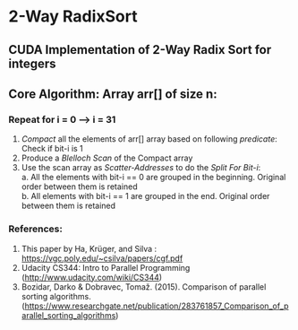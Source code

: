 # 2-Way RadixSort


## CUDA Implementation of 2-Way Radix Sort for integers


## Core Algorithm: Array arr[] of size n:
### Repeat for i = 0 --> i = 31
  1. *Compact* all the elements of arr[] array based on following *predicate*: Check if bit-i is 1
  2. Produce a *Blelloch Scan* of the Compact array
  3. Use the scan array as *Scatter-Addresses* to do the *Split For Bit-i*:   
        a. All the elements with bit-i == 0 are grouped in the beginning. Original order between them is retained  
        b. All elements with bit-i == 1 are grouped in the end. Original order between them is retained
        
        
        
### References: 
  1. This paper by Ha, Krüger, and Silva : https://vgc.poly.edu/~csilva/papers/cgf.pdf
  2. Udacity CS344: Intro to Parallel Programming (http://www.udacity.com/wiki/CS344)
  3. Bozidar, Darko & Dobravec, Tomaž. (2015). Comparison of parallel sorting algorithms. (https://www.researchgate.net/publication/283761857_Comparison_of_parallel_sorting_algorithms)
        

